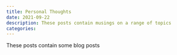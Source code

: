 ```yaml
---
title: Personal Thoughts
date: 2021-09-22
description: These posts contain musings on a range of topics
categories:
---
```


These posts contain some blog posts

